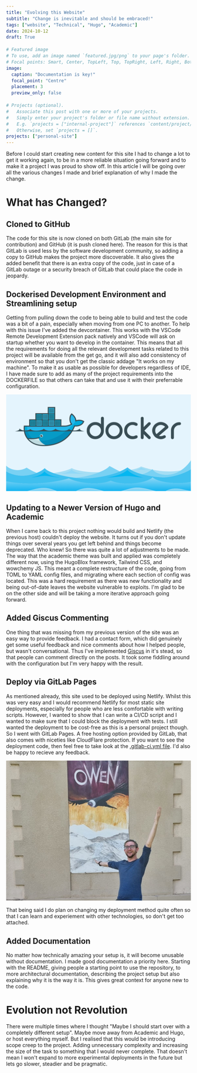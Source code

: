```yaml
---
title: "Evolving this Website"
subtitle: "Change is inevitable and should be embraced!"
tags: ["website", "Technical", "Hugo", "Academic"]
date: 2024-10-12
draft: True

# Featured image
# To use, add an image named `featured.jpg/png` to your page's folder.
# Focal points: Smart, Center, TopLeft, Top, TopRight, Left, Right, BottomLeft, Bottom, BottomRight.
image:
  caption: "Documentation is key!"
  focal_point: "Centre"
  placement: 3
  preview_only: false

# Projects (optional).
#   Associate this post with one or more of your projects.
#   Simply enter your project's folder or file name without extension.
#   E.g. `projects = ["internal-project"]` references `content/project/deep-learning/index.md`.
#   Otherwise, set `projects = []`.
projects: ["personal-site"]
---
```


Before I could start creating new content for this site I had to change a lot to get it working again, to be in a more reliable situation going forward and to make it a project I was proud to show off. In this article I will be going over all the various changes I made and brief explanation of why I made the change.

# What has Changed?

## Cloned to GitHub

The code for this site is now cloned on both GitLab (the main site for contribution) and GitHub (it is push cloned here). The reason for this is that GitLab is used less by the software development community, so adding a copy to GitHub makes the project more discoverable. It also gives the added benefit that there is an extra copy of the code, just in case of a GitLab outage or a security breach of GitLab that could place the code in jeopardy.

## Dockerised Development Environment and Streamlining setup

Getting from pulling down the code to being able to build and test the code was a bit of a pain, especially when moving from one PC to another. To help with this issue I've added the devcontainer. This works with the VSCode Remote Development Extension pack natively and VSCode will ask on startup whether you want to develop in the container. This means that all the requirements for doing all the relevant development tasks related to this project will be available from the get go, and it will also add consistency of environment so that you don't get the classic addage "It works on my machine". To make it as usable as possible for developers regardless of IDE, I have made sure to add as many of the project requirements into the DOCKERFILE so that others can take that and use it with their preferrable configuration.

![Happy whales make for happy developers](docker.png)

## Updating to a Newer Version of Hugo and Academic

When I came back to this project nothing would build and Netlify (the previous host) couldn't deploy the website. It turns out if you don't update things over several years you get left behind and things become deprecated. Who knew! So there was quite a lot of adjustments to be made. The way that the academic theme was built and applied was completely different now, using the HugoBlox framework, Tailwind CSS, and wowchemy JS. This meant a complete restructure of the code, going from TOML to YAML config files, and migrating where each section of config was located. This was a hard requirement as there was new functionality and being out-of-date leaves the website vulnerable to exploits. I'm glad to be on the other side and will be taking a more iterative approach going forward.

## Added Giscus Commenting

One thing that was missing from my previous version of the site was an easy way to provide feedback. I had a contact form, which did genuinely get some useful feedback and nice comments about how I helped people, but wasn't conversational. Thus I've implemented [Giscus](https://giscus.app/) in it's stead, so that people can comment directly on the posts. It took some fiddling around with the configuration but I'm very happy with the result.

## Deploy via GitLab Pages

As mentioned already, this site used to be deployed using Netlify. Whilst this was very easy and I would recommend Netlify for most static site deployments, especially for people who are less comfortable with writing scripts. However, I wanted to show that I can write a CI/CD script and I wanted to make sure that I could block the deployment with tests. I still wanted the deployment to be cost-free as this is a personal project though. So I went with GitLab Pages. A free hosting option provided by GitLab, that also comes with niceties like CloudFlare protection. If you want to see the deployment code, then feel free to take look at the [.gitlab-ci.yml file](https://gitlab.com/LettsDoSomeCoding/personal-site/-/blob/main/.gitlab-ci.yml). I'd also be happy to recieve any feedback.

![How I look when I get feedback on my work](happy-owen.jpeg)

That being said I do plan on changing my deployment method quite often so that I can learn and experiement with other technologies, so don't get too attached.

## Added Documentation

No matter how technically amazing your setup is, it will become unusable without documentation. I made good documentation a priority here. Starting with the README, giving people a starting point to use the repository, to more architectural documentation, describing the project setup but also explaining why it is the way it is. This gives great context for anyone new to the code.

# Evolution not Revolution

There were multiple times where I thought "Maybe I should start over with a completely different setup". Maybe move away from Academic and Hugo, or host everything myself. But I realised that this would be introducing scope creep to the project. Adding unnecessary complexity and increasing the size of the task to something that I would never complete. That doesn't mean I won't expand to more experimental deployments in the future but lets go slower, steadier and be pragmatic.